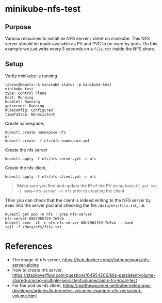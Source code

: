 # minikube-nfs-test

## Purpose
Various resources to install an NFS server / client on minikube.
This NFS server should be made available as PV and PVC to be used by pods. On this example we just write every 5 seconds on a `file.txt` inside the NFS share. 

## Setup
Verify minikube is running:
```
labros@beastx:~$ minikube status -p minikube-test
minikube-test
type: Control Plane
host: Running
kubelet: Running
apiserver: Running
kubeconfig: Configured
timeToStop: Nonexistent
```

Create namespace:
```shell
kubectl create namespace nfs
or
kubectl create -f nfs/nfs-namespace.yml
```

Create the nfs server
```shell
kubectl apply -f nfs/nfs-server.yml -n nfs
```

Create the nfs client,
```shell
kubectl apply -f nfs/nfs-client.yml -n nfs
```
> Make sure you find and update the IP of the PV using `kubectl get svc -l name=nfs-server -n nfs` prior to creating the client

Then you can check that the client is indeed writing to the NFS server by exec into the server pod and checking the file `/data/nfs/file.txt`, i.e.
```shell
kubectl get pod -n nfs | grep nfs-server
nfs-server-68d7965f59-7n9vb
kubectl exec -it -n nfs nfs-server-68d7965f59-7n9vb -- bash
tail -f /data/nfs/file.txt
```

# References
* The image of nfs server, https://hub.docker.com/r/itsthenetwork/nfs-server-alpine
* How to create nfs server, https://stackoverflow.com/questions/64954206/k8s-persistentvolume-shared-among-multiple-persistentvolumeclaims-for-local-test
* For the pod as nfs client, https://matthewpalmer.net/kubernetes-app-developer/articles/kubernetes-volumes-example-nfs-persistent-volume.html

